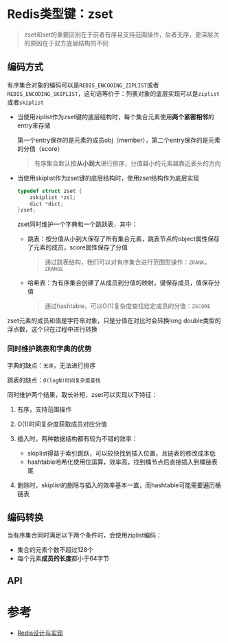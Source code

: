 # Redis类型键：zset

> zset和set的重要区别在于前者有序且支持范围操作，后者无序，更深层次的原因在于双方底层结构的不同

## **编码方式**

有序集合对象的编码可以是`REDIS_ENCODING_ZIPLIST`或者`REDIS_ENCODING_SKIPLIST`，这句话等价于：列表对象的底层实现可以是`ziplist`或者`skiplist`

- 当使用ziplist作为zset键的底层结构时，每个集合元素使用**两个紧密相邻**的entry来存储

    第一个entry保存的是元素的成员obj（member），第二个entry保存的是元素的分值（score）

    > 有序集合默认按**从小到大**进行排序，分值越小的元素越靠近表头的方向

- 当使用skiplist作为zset键的底层结构时，使用zset结构作为底层实现

    ```c++
    typedef struct zset {
        zskiplist *zsl;
        dict *dict;
    }zset;
    ```

    zset同时维护一个字典和一个跳跃表，其中：

    - 跳表：按分值从小到大保存了所有集合元素，跳表节点的object属性保存了元素的成员，score属性保存了分值

        > 通过跳表结构，我们可以对有序集合进行范围型操作：`ZRANK`，`ZRANGE`

    - 哈希表：为有序集合创建了从成员到分值的映射，键保存成员，值保存分值

        > 通过hashtable，可以O(1)复杂度查找给定成员的分值：`ZSCORE`

zset元素的成员和值是字符串对象，只是分值在对比时会转换long double类型的浮点数，这个只在过程中进行转换

### **同时维护跳表和字典的优势**

字典的缺点：`无序`，无法进行排序

跳表的缺点：`O(logN)时间复杂度查找`

同时维护两个结果，取长补短，zset可以实现以下特征：

1. 有序，支持范围操作

2. O(1)时间复杂度获取成员对应分值

3. 插入时，两种数据结构都有较为不错的效率：
    - skiplist得益于索引跳跃，可以较快找到插入位置，且链表的修改成本低
    - hashtable哈希化使用位运算，效率高，找到桶节点后直接插入到桶链表尾

4. 删除时，skiplist的删除与插入的效率基本一直，而hashtable可能需要遍历桶链表

## **编码转换**

当有序集合同时满足以下两个条件时，会使用ziplist编码：
- 集合的元素个数不超过128个
- 每个元素**成员的长度**都小于64字节

## **API**

# 参考
- [Redis设计与实现]()